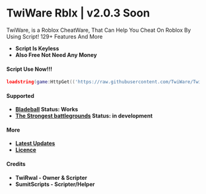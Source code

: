 # TwiWare Rblx | v2.0.3 Soon
TwiWare, is a Roblox CheatWare, That Can Help You Cheat On Roblox By Using Script! 129+ Features And More

- **Script Is Keyless**
- **Also Free Not Need Any Money**

#### Script Use Now!!!
```lua
loadstring(game:HttpGet(('https://raw.githubusercontent.com/TwiWare/TwiWareExploits/main/ObfGames/Bladeball-fixed'),true))()
```
#### Supported
- **[Bladeball](https://www.roblox.com/games/13772394625/UPD-Blade-Ball) Status: Works**
- **[The Strongest battlegrounds](https://www.roblox.com/games/10449761463/The-Strongest-Battlegrounds) Status: in development**

#### More
* **[Latest Updates](https://raw.githubusercontent.com/TwiWare/TwiWareExploits/main/Updates)**
* **[Licence](https://raw.githubusercontent.com/TwiWare/TwiWareExploits/main/LICENSE)**

#### Credits 
- **TwiRwal - Owner & Scripter**
- **SumitScripts - Scripter/Helper**

